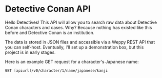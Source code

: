 # Detective Conan API

Hello Detectives! This API will allow you to search raw data about Detective
Conan characters and cases. Why? Because nothing has existed like this before
and Detective Conan is an institution.

The data is stored in JSON files and accessible via a Weppy REST API that you can
self-host. Eventually, I'll set up a demonstration box, but this project is in
early stages.

Here is an example GET request for a character's Japanese name:

`GET [apiurl]/v0/character/1/name/japanese/kanji`
